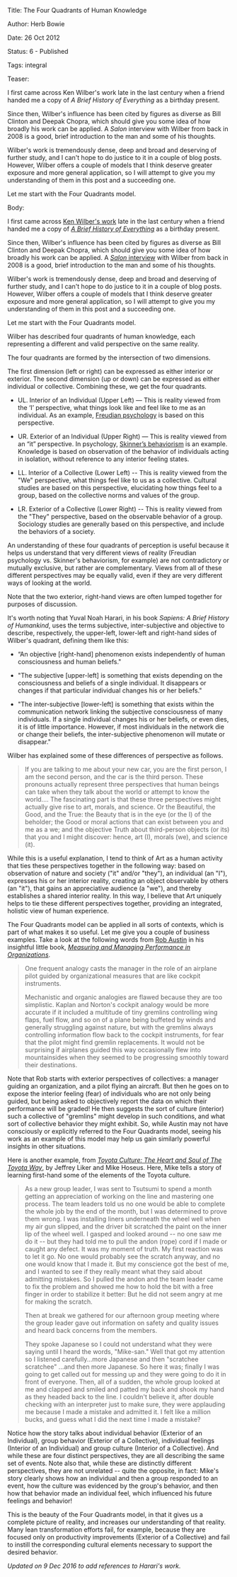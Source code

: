 Title:  The Four Quadrants of Human Knowledge

Author: Herb Bowie

Date:   26 Oct 2012

Status: 6 - Published

Tags:   integral

Teaser: 
 
I first came across Ken Wilber's work late in the last century when a friend handed me a copy of <cite>A Brief History of Everything</cite> as a birthday present.

Since then, Wilber's influence has been cited by figures as diverse as Bill Clinton and Deepak Chopra, which should give you some idea of how broadly his work can be applied. A <cite>Salon</cite> interview with Wilber from back in 2008 is a good, brief introduction to the man and some of his thoughts.

Wilber's work is tremendously dense, deep and broad and deserving of further study, and I can't hope to do justice to it in a couple of blog posts. However, Wilber offers a couple of models that I think deserve greater exposure and more general application, so I will attempt to give you my understanding of them in this post and a succeeding one.

Let me start with the Four Quadrants model.


Body:   
 
I first came across [Ken Wilber's work][work] late in the last century when a friend handed me a copy of <cite>[A Brief History of Everything][bhoe]</cite> as a birthday present.

Since then, Wilber's influence has been cited by figures as diverse as Bill Clinton and Deepak Chopra, which should give you some idea of how broadly his work can be applied. A [<cite>Salon</cite> interview][salon] with Wilber from back in 2008 is a good, brief introduction to the man and some of his thoughts.

Wilber's work is tremendously dense, deep and broad and deserving of further study, and I can't hope to do justice to it in a couple of blog posts. However, Wilber offers a couple of models that I think deserve greater exposure and more general application, so I will attempt to give you my understanding of them in this post and a succeeding one.

Let me start with the Four Quadrants model.

Wilber has described four quadrants of human knowledge, each representing a different and valid perspective on the same reality.

The four quadrants are formed by the intersection of two dimensions.

The first dimension (left or right) can be expressed as either interior or exterior. The second dimension (up or down) can be expressed as either individual or collective. Combining these, we get the four quadrants.


* UL. Interior of an Individual (Upper Left) &#8212; This is reality viewed from the &#8216;I&#8217; perspective, what things look like and feel like to me as an individual. As an example, <a href="http://en.wikipedia.org/wiki/Category:Freudian_psychology">Freudian psychology</a> is based on this perspective.

* UR. Exterior of an Individual (Upper Right) &#8212; This is reality viewed from an &#8220;it&#8221; perspective. In psychology, <a href="http://en.wikipedia.org/wiki/Behaviorism">Skinner&#8217;s behaviorism</a> is an example. Knowledge is based on observation of the behavior of individuals acting in isolation, without reference to any interior feeling states.

* LL. Interior of a Collective (Lower Left) -- This is reality viewed from the "We" perspective, what things feel like to us as a collective. Cultural studies are based on this perspective, elucidating how things feel to a group, based on the collective norms and values of the group.

* LR. Exterior of a Collective (Lower Right) -- This is reality viewed from the "They" perspective, based on the observable behavior of a group. Sociology studies are generally based on this perspective, and include the behaviors of a society.

An understanding of these four quadrants of perception is useful because it helps us understand that very different views of reality (Freudian psychology vs. Skinner's behaviorism, for example) are not contradictory or mutually exclusive, but rather are complementary. Views from all of these different perspectives may be equally valid, even if they are very different ways of looking at the world.

Note that the two exterior, right-hand views are often lumped together for purposes of discussion.

It's worth noting that Yuval Noah Harari, in his book *Sapiens: A Brief History of Humankind*, uses the terms subjective, inter-subjective and objective to describe, respectively, the upper-left, lower-left and right-hand sides of Wilber's quadrant, defining them like this:

* “An objective [right-hand] phenomenon exists independently of human consciousness and human beliefs." 

* "The subjective [upper-left] is something that exists depending on the consciousness and beliefs of a single individual. It disappears or changes if that particular individual changes his or her beliefs."

* "The inter-subjective [lower-left] is something that exists within the communication network linking the subjective consciousness of many individuals. If a single individual changes his or her beliefs, or even dies, it is of little importance. However, if most individuals in the network die or change their beliefs, the inter-subjective phenomenon will mutate or disappear."

Wilber has explained some of these differences of perspective as follows.

> If you are talking to me about your new car, you are the first person, I am the second person, and the car is the third person. These pronouns actually represent three perspectives that human beings can take when they talk about the world or attempt to know the world.... The fascinating part is that these three perspectives might actually give rise to art, morals, and science. Or the Beautiful, the Good, and the True: the Beauty that is in the eye (or the I) of the beholder; the Good or moral actions that can exist between you and me as a we; and the objective Truth about third-person objects (or its) that you and I might discover: hence, art (I), morals (we), and science (it).

While this is a useful explanation, I tend to think of Art as a human activity that ties these perspectives together in the following way: based on observation of nature and society ("it" and/or "they"), an individual (an "I"), expresses his or her interior reality, creating an object observable by others (an "it"), that gains an appreciative audience (a "we"), and thereby establishes a shared interior reality. In this way, I believe that Art uniquely helps to tie these different perspectives together, providing an integrated, holistic view of human experience.

The Four Quadrants model can be applied in all sorts of contexts, which is part of what makes it so useful. Let me give you a couple of business examples. Take a look at the following words from [Rob Austin][austin] in his insightful little book, <cite>[Measuring and Managing Performance in Organizations][austin1]</cite>.

> One frequent analogy casts the manager in the role of an airplane pilot guided by organizational measures that are like cockpit instruments.
>
> Mechanistic and organic analogies are flawed because they are too simplistic. Kaplan and Norton's cockpit analogy would be more accurate if it included a multitude of tiny gremlins controlling wing flaps, fuel flow, and so on of a plane being buffeted by winds and generally struggling against nature, but with the gremlins always controlling information flow back to the cockpit instruments, for fear that the pilot might find gremlin replacements. It would not be surprising if airplanes guided this way occasionally flew into mountainsides when they seemed to be progressing smoothly toward their destinations.

Note that Rob starts with exterior perspectives of collectives: a manager guiding an organization, and a pilot flying an aircraft. But then he goes on to expose the interior feeling (fear) of individuals who are not only being guided, but being asked to objectively report the data on which their performance will be graded! He then suggests the sort of culture (interior) such a collective of "gremlins" might develop in such conditions, and what sort of collective behavior they might exhibit. So, while Austin may not have consciously or explicitly referred to the Four Quadrants model, seeing his work as an example of this model may help us gain similarly powerful insights in other situations.

Here is another example, from <cite>[Toyota Culture: The Heart and Soul of The Toyota Way][toyota-culture]</cite>, by Jeffrey Liker and Mike Hoseus. Here, Mike tells a story of learning first-hand some of the elements of the Toyota culture.

> As a new group leader, I was sent to Tsutsumi to spend a month getting an appreciation of working on the line and mastering one process. The team leaders told us no one would be able to complete the whole job by the end of the month, but I was determined to prove them wrong. I was installing liners underneath the wheel well when my air gun slipped, and the driver bit scratched the paint on the inner lip of the wheel well. I gasped and looked around -- no one saw me do it -- but they had told me to pull the andon (rope) cord if I made or caught any defect. It was my moment of truth. My first reaction was to let it go. No one would probably see the scratch anyway, and no one would know that I made it. But my conscience got the best of me, and I wanted to see if they really meant what they said about admitting mistakes. So I pulled the andon and the team leader came to fix the problem and showed me how to hold the bit with a free finger in order to stabilize it better: But he did not seem angry at me for making the scratch.
>
> Then at break we gathered for our afternoon group meeting where the group leader gave out information on safety and quality issues and heard back concerns from the members.
>
> They spoke Japanese so I could not understand what they were saying until I heard the words, "Mike-san." Well that got my attention so I listened carefully...more Japanese and then "scratchee scratchee" ...and then more Japanese. So here it was; finally I was going to get called out for messing up and they were going to do it in front of everyone. Then, all of a sudden, the whole group looked at me and clapped and smiled and patted my back and shook my hand as they headed back to the line. I couldn't believe it, after double checking with an interpreter just to make sure, they were applauding me because I made a mistake and admitted it. I felt like a million bucks, and guess what I did the next time I made a mistake?

Notice how the story talks about individual behavior (Exterior of an Individual), group behavior (Exterior of a Collective), individual feelings (Interior of an Individual) and group culture (Interior of a Collective). And while these are four distinct perspectives, they are all describing the same set of events. Note also that, while these are distinctly different perspectives, they are not unrelated -- quite the opposite, in fact: Mike's story clearly shows how an individual and then a group responded to an event, how the culture was evidenced by the group's behavior, and then how that behavior made an individual feel, which influenced his future feelings and behavior!

This is the beauty of the Four Quadrants model, in that it gives us a complete picture of reality, and increases our understanding of that reality. Many lean transformation efforts fail, for example, because they are focused only on productivity improvements (Exterior of a Collective) and fail to instill the corresponding cultural elements necessary to support the desired behavior.

*Updated on 9 Dec 2016 to add references to Harari's work.*



[austin]: http://www.cbs.dk/en/research/departments-and-centres/department-of-management-politics-and-philosophy/staff/rampp
[austin1]: http://www.amazon.com/exec/obidos/ASIN/0932633366/pagantuna-20
[behaviorism]: http://en.wikipedia.org/wiki/Behaviorism
[bhoe]: http://www.amazon.com/Brief-History-Everything-Ken-Wilber/dp/1570627401/ref=sr_1_3?s=books&ie=UTF8&qid=1351079735&sr=1-3&keywords=ken+wilber
[freud]: http://en.wikipedia.org/wiki/Category:Freudian_psychology
[salon]: http://www.salon.com/2008/04/28/ken_wilber/
[toyota-culture]: http://www.amazon.com/exec/obidos/ASIN/0071492178/pagantuna-20
[work]: http://www.amazon.com/Ken-Wilber/e/B000APH4W2/ref=sr_tc_2_0?qid=1351079953&sr=1-2-ent


